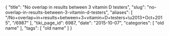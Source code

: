 {
    "title": "No overlap in results between 3 vitamin D testers",
    "slug": "no-overlap-in-results-between-3-vitamin-d-testers",
    "aliases": [
        "/No+overlap+in+results+between+3+vitamin+D+testers+\u2013+Oct+2015",
        "/6987"
    ],
    "tiki_page_id": 6987,
    "date": "2015-10-07",
    "categories": [
        "old name"
    ],
    "tags": [
        "old name"
    ]
}